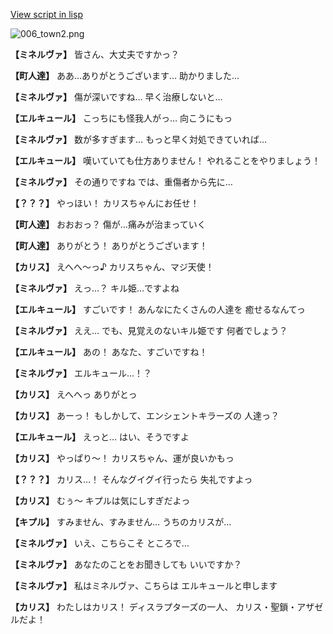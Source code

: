 [View script in lisp](../scripts/210121033.txt)

![006_town2.png](../images/backgrounds/006_town2.png)

**【ミネルヴァ】**
皆さん、大丈夫ですかっ？

**【町人達】**
ああ…ありがとうございます…
助かりました…

**【ミネルヴァ】**
傷が深いですね…
早く治療しないと…

**【エルキュール】**
こっちにも怪我人がっ…
向こうにもっ

**【ミネルヴァ】**
数が多すぎます…
もっと早く対処できていれば…

**【エルキュール】**
嘆いていても仕方ありません！
やれることをやりましょう！

**【ミネルヴァ】**
その通りですね
では、重傷者から先に…

**【？？？】**
やっほい！
カリスちゃんにお任せ！

**【町人達】**
おおおっ？
傷が…痛みが治まっていく

**【町人達】**
ありがとう！
ありがとうございます！

**【カリス】**
えへへ～っ♪
カリスちゃん、マジ天使！

**【ミネルヴァ】**
えっ…？
キル姫…ですよね

**【エルキュール】**
すごいです！
あんなにたくさんの人達を
癒せるなんてっ

**【ミネルヴァ】**
ええ…
でも、見覚えのないキル姫です
何者でしょう？

**【エルキュール】**
あの！
あなた、すごいですね！

**【ミネルヴァ】**
エルキュール…！？

**【カリス】**
えへへっ
ありがとっ

**【カリス】**
あーっ！
もしかして、エンシェントキラーズの
人達っ？

**【エルキュール】**
えっと…
はい、そうですよ

**【カリス】**
やっぱり～！
カリスちゃん、運が良いかもっ

**【？？？】**
カリス…！
そんなグイグイ行ったら
失礼ですよっ

**【カリス】**
むぅ～
キプルは気にしすぎだよっ

**【キプル】**
すみません、すみません…
うちのカリスが…

**【ミネルヴァ】**
いえ、こちらこそ
ところで…

**【ミネルヴァ】**
あなたのことをお聞きしても
いいですか？

**【ミネルヴァ】**
私はミネルヴァ、こちらは
エルキュールと申します

**【カリス】**
わたしはカリス！
ディスラプターズの一人、
カリス・聖鎖・アザゼルだよ！